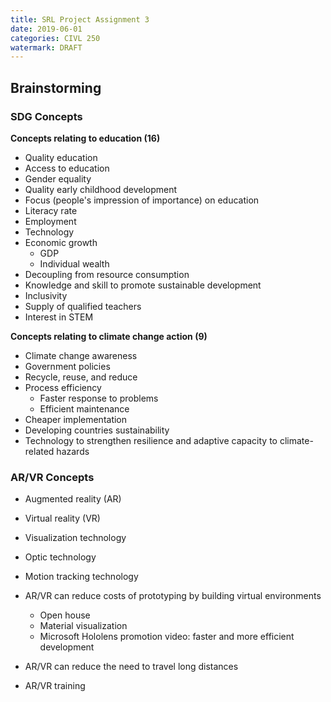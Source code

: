 ```yaml
---
title: SRL Project Assignment 3
date: 2019-06-01
categories: CIVL 250
watermark: DRAFT
---
```


## Brainstorming

### SDG Concepts

**Concepts relating to education (16)**

- Quality education
- Access to education
- Gender equality
- Quality early childhood development
- Focus (people's impression of importance) on education
- Literacy rate
- Employment
- Technology
- Economic growth
  - GDP
  - Individual wealth
- Decoupling from resource consumption
- Knowledge and skill to promote sustainable development
- Inclusivity
- Supply of qualified teachers
- Interest in STEM

**Concepts relating to climate change action (9)**

- Climate change awareness
- Government policies
- Recycle, reuse, and reduce
- Process efficiency
  - Faster response to problems
  - Efficient maintenance
- Cheaper implementation
- Developing countries sustainability
- Technology to strengthen resilience and adaptive capacity to climate-related hazards

### AR/VR Concepts

- Augmented reality (AR)
- Virtual reality (VR)
- Visualization technology
- Optic technology
- Motion tracking technology

- AR/VR can reduce costs of prototyping by building virtual environments
  - Open house
  - Material visualization
  - Microsoft Hololens promotion video: faster and more efficient development
- AR/VR can reduce the need to travel long distances
- AR/VR training